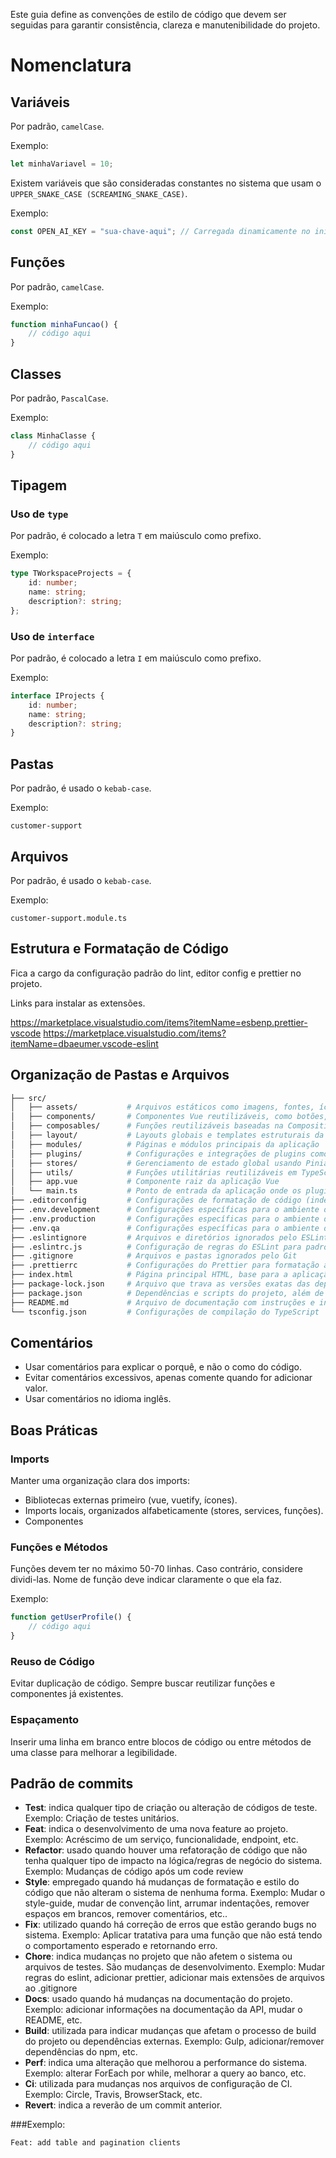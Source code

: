 Este guia define as convenções de estilo de código que devem ser seguidas para garantir consistência, clareza e manutenibilidade do projeto.

# Nomenclatura

## Variáveis

Por padrão, `camelCase`.

Exemplo:

```typescript
let minhaVariavel = 10;
```

Existem variáveis que são consideradas constantes no sistema que usam o `UPPER_SNAKE_CASE (SCREAMING_SNAKE_CASE)`.

Exemplo:

```typescript
const OPEN_AI_KEY = "sua-chave-aqui"; // Carregada dinamicamente no início da aplicação através de um select no banco
```

## Funções

Por padrão, `camelCase`.

Exemplo:

```typescript
function minhaFuncao() {
    // código aqui
}
```

## Classes

Por padrão, `PascalCase`.

Exemplo:

```typescript
class MinhaClasse {
    // código aqui
}
```

## Tipagem

### Uso de `type`

Por padrão, é colocado a letra `T` em maiúsculo como prefixo.

Exemplo:

```typescript
type TWorkspaceProjects = {
    id: number;
    name: string;
    description?: string;
};
```

### Uso de `interface`

Por padrão, é colocado a letra `I` em maiúsculo como prefixo.

Exemplo:

```typescript
interface IProjects {
    id: number;
    name: string;
    description?: string;
}
```

## Pastas

Por padrão, é usado o `kebab-case`.

Exemplo:

```
customer-support
```

## Arquivos

Por padrão, é usado o `kebab-case`.

Exemplo:

```
customer-support.module.ts
```

## Estrutura e Formatação de Código

Fica a cargo da configuração padrão do lint, editor config e prettier no projeto.

Links para instalar as extensões.

https://marketplace.visualstudio.com/items?itemName=esbenp.prettier-vscode
https://marketplace.visualstudio.com/items?itemName=dbaeumer.vscode-eslint

## Organização de Pastas e Arquivos

```bash
├── src/
│   ├── assets/           # Arquivos estáticos como imagens, fontes, ícones, etc.
│   ├── components/       # Componentes Vue reutilizáveis, como botões, modais e widgets
│   ├── composables/      # Funções reutilizáveis baseadas na Composition API do Vue
│   ├── layout/           # Layouts globais e templates estruturais da aplicação
│   ├── modules/          # Páginas e módulos principais da aplicação
│   ├── plugins/          # Configurações e integrações de plugins como Vuetify, Vue Router, Pinia, etc.
│   ├── stores/           # Gerenciamento de estado global usando Pinia
│   ├── utils/            # Funções utilitárias reutilizáveis em TypeScript ou JavaScript
│   ├── app.vue           # Componente raiz da aplicação Vue
│   └── main.ts           # Ponto de entrada da aplicação onde os plugins e o Vue são inicializados
├── .editorconfig         # Configurações de formatação de código (indentação, etc.) para editores de texto
├── .env.development      # Configurações específicas para o ambiente de desenvolvimento
├── .env.production       # Configurações específicas para o ambiente de produção
├── .env.qa               # Configurações específicas para o ambiente de QA (Quality Assurance)
├── .eslintignore         # Arquivos e diretórios ignorados pelo ESLint
├── .eslintrc.js          # Configuração de regras do ESLint para padronização de código
├── .gitignore            # Arquivos e pastas ignorados pelo Git
├── .prettierrc           # Configurações do Prettier para formatação automática de código
├── index.html            # Página principal HTML, base para a aplicação Vue
├── package-lock.json     # Arquivo que trava as versões exatas das dependências instaladas
├── package.json          # Dependências e scripts do projeto, além de metadados da aplicação
├── README.md             # Arquivo de documentação com instruções e informações sobre o projeto
└── tsconfig.json         # Configurações de compilação do TypeScript
```

## Comentários

-   Usar comentários para explicar o porquê, e não o como do código.
-   Evitar comentários excessivos, apenas comente quando for adicionar valor.
-   Usar comentários no idioma inglês.

## Boas Práticas

### Imports

Manter uma organização clara dos imports:

-   Bibliotecas externas primeiro (vue, vuetify, ícones).
-   Imports locais, organizados alfabeticamente (stores, services, funções).
-   Componentes

### Funções e Métodos

Funções devem ter no máximo 50-70 linhas. Caso contrário, considere dividi-las.
Nome de função deve indicar claramente o que ela faz.

Exemplo:

```typescript
function getUserProfile() {
    // código aqui
}
```

### Reuso de Código

Evitar duplicação de código. Sempre buscar reutilizar funções e componentes já existentes.

### Espaçamento

Inserir uma linha em branco entre blocos de código ou entre métodos de uma classe para melhorar a legibilidade.


## Padrão de commits
* __Test__: indica qualquer tipo de criação ou alteração de códigos de teste. Exemplo: Criação de testes unitários.
* __Feat__: indica o desenvolvimento de uma nova feature ao projeto. Exemplo: Acréscimo de um serviço, funcionalidade, endpoint, etc.
* __Refactor__: usado quando houver uma refatoração de código que não tenha qualquer tipo de impacto na lógica/regras de negócio do sistema. Exemplo: Mudanças de código após um code review
* __Style__: empregado quando há mudanças de formatação e estilo do código que não alteram o sistema de nenhuma forma.
Exemplo: Mudar o style-guide, mudar de convenção lint, arrumar indentações, remover espaços em brancos, remover comentários, etc..
* __Fix__: utilizado quando há correção de erros que estão gerando bugs no sistema.
 Exemplo: Aplicar tratativa para uma função que não está tendo o comportamento esperado e retornando erro.
* __Chore__: indica mudanças no projeto que não afetem o sistema ou arquivos de testes. São mudanças de desenvolvimento.
 Exemplo: Mudar regras do eslint, adicionar prettier, adicionar mais extensões de arquivos ao .gitignore
* __Docs__: usado quando há mudanças na documentação do projeto.
 Exemplo: adicionar informações na documentação da API, mudar o README, etc.
* __Build__: utilizada para indicar mudanças que afetam o processo de build do projeto ou dependências externas.
Exemplo: Gulp, adicionar/remover dependências do npm, etc.
* __Perf__: indica uma alteração que melhorou a performance do sistema.
Exemplo: alterar ForEach por while, melhorar a query ao banco, etc.
* __Ci__: utilizada para mudanças nos arquivos de configuração de CI.
Exemplo: Circle, Travis, BrowserStack, etc.
* __Revert__: indica a reverão de um commit anterior.


###Exemplo:

```
Feat: add table and pagination clients
```
